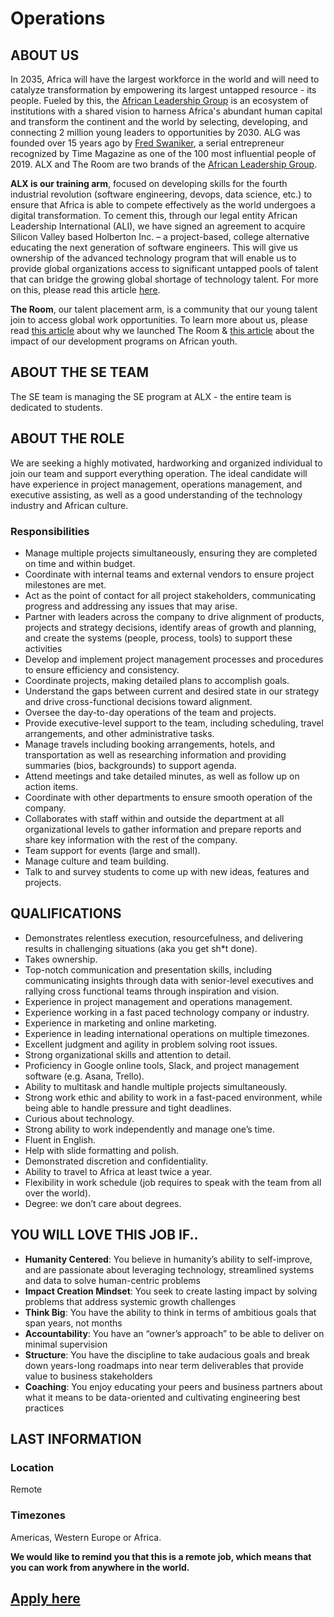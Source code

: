 # Operations

## ABOUT US

In 2035, Africa will have the largest workforce in the world and will need to catalyze transformation by empowering its largest untapped resource - its people.
Fueled by this, the [African Leadership Group](https://algroup.org/) is an ecosystem of institutions with a shared vision to harness Africa's abundant human capital and transform the continent and the world by selecting, developing, and connecting 2 million young leaders to opportunities by 2030.
ALG was founded over 15 years ago by [Fred Swaniker](https://time.com/collection/100-most-influential-people-2019/5567703/fred-swaniker/), a serial entrepreneur recognized by Time Magazine as one of the 100 most influential people of 2019.
ALX and The Room are two brands of the [African Leadership Group](https://algroup.org/). 


**ALX is our training arm**, focused on developing skills for the fourth industrial revolution (software engineering, devops, data science, etc.) to ensure that Africa is able to compete effectively as the world undergoes a digital transformation.
To cement this, through our legal entity  African Leadership International (ALI), we have signed an agreement to acquire Silicon Valley based Holberton Inc. – a project-based, college alternative educating the next generation of software engineers.
This will give us ownership of the advanced technology program that will enable us to provide global organizations access to significant untapped pools of talent that can bridge the growing global shortage of technology talent.
For more on this, please read this article [here](https://www.linkedin.com/pulse/africa-comes-silicon-valley-fred-swaniker/?trackingId=Vxz4ynHrTdKfkOF4URKLtQ%3D%3D). 


**The Room**, our talent placement arm, is a community that our young talent join to access global work opportunities. To learn more about us, please read [this article](https://www.linkedin.com/pulse/relationships-how-change-world-fred-swaniker/) about why we launched The Room & [this article](https://www.linkedin.com/pulse/most-inspiring-conversation-ive-had-year-fred-swaniker/?trackingId=hneNVU%2BjUqov2R6A2CD6Dw%3D%3D) about the impact of our development programs on African youth. 


## ABOUT THE SE TEAM

The SE team is managing the SE program at ALX - the entire team is dedicated to students.


## ABOUT THE ROLE

We are seeking a highly motivated, hardworking and organized individual to join our team and support everything operation.
The ideal candidate will have experience in project management, operations management, and executive assisting, as well as a good understanding of the technology industry and African culture.

### Responsibilities

- Manage multiple projects simultaneously, ensuring they are completed on time and within budget.
- Coordinate with internal teams and external vendors to ensure project milestones are met.
- Act as the point of contact for all project stakeholders, communicating progress and addressing any issues that may arise.
- Partner with leaders across the company to drive alignment of products, projects and strategy decisions, identify areas of growth and planning, and create the systems (people, process, tools) to support these activities
- Develop and implement project management processes and procedures to ensure efficiency and consistency.
- Coordinate projects, making detailed plans to accomplish goals.
- Understand the gaps between current and desired state in our strategy and drive cross-functional decisions toward alignment.
- Oversee the day-to-day operations of the team and projects.
- Provide executive-level support to the team, including scheduling, travel arrangements, and other administrative tasks.
- Manage travels including booking arrangements, hotels, and transportation as well as researching information and providing summaries (bios, backgrounds) to support agenda.
- Attend meetings and take detailed minutes, as well as follow up on action items.
- Coordinate with other departments to ensure smooth operation of the company.
- Collaborates with staff within and outside the department at all organizational levels to gather information and prepare reports and share key information with the rest of the company.
- Team support for events (large and small).
- Manage culture and team building.
- Talk to and survey students to come up with new ideas, features and projects.


## QUALIFICATIONS

- Demonstrates relentless execution, resourcefulness, and delivering results in challenging situations (aka you get sh*t done).
- Takes ownership.
- Top-notch communication and presentation skills, including communicating insights through data with senior-level executives and rallying cross functional teams through inspiration and vision.
- Experience in project management and operations management.
- Experience working in a fast paced technology company or industry.
- Experience in marketing and online marketing.
- Experience in leading international operations on multiple timezones.
- Excellent judgment and agility in problem solving root issues.
- Strong organizational skills and attention to detail.
- Proficiency in Google online tools, Slack, and project management software (e.g. Asana, Trello).
- Ability to multitask and handle multiple projects simultaneously. 
- Strong work ethic and ability to work in a fast-paced environment, while being able to handle pressure and tight deadlines.
- Curious about technology.
- Strong ability to work independently and manage one’s time.
- Fluent in English.
- Help with slide formatting and polish.
- Demonstrated discretion and confidentiality.
- Ability to travel to Africa at least twice a year.
- Flexibility in work schedule (job requires to speak with the team from all over the world).
- Degree: we don’t care about degrees.


## YOU WILL LOVE THIS JOB IF..

- **Humanity Centered**: You believe in humanity’s ability to self-improve, and are passionate about  leveraging technology, streamlined systems and data to solve human-centric problems
- **Impact Creation Mindset**: You seek to create lasting impact by solving problems that address  systemic growth challenges
- **Think Big**: You have the ability to think in terms of ambitious goals that span years, not months
- **Accountability**: You have an “owner’s approach” to be able to deliver on minimal supervision
- **Structure**: You have the discipline to take audacious goals and break down years-long roadmaps  into near term deliverables that provide value to business stakeholders
- **Coaching**: You enjoy educating your peers and business partners about what it means to be  data-oriented and cultivating engineering best practices


## LAST INFORMATION

### Location

Remote

### Timezones

Americas, Western Europe or Africa.



**We would like to remind you that this is a remote job, which means that you can work from anywhere in the world.**

## [Apply here](../HOWTO.md)

